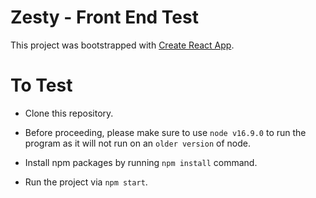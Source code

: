 # Zesty - Front End Test

This project was bootstrapped with [Create React App](https://github.com/facebook/create-react-app).

# To Test

- Clone this repository.

- Before proceeding, please make sure to use `node v16.9.0` to run the program as it will not run on an `older version` of node.

- Install npm packages by running `npm install` command.

- Run the project via `npm start`.